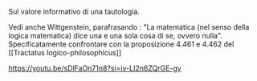 Sul valore informativo di una tautologia.

Vedi anche Wittgenstein, parafrasando : "La matematica (nel senso della logica matematica) dice una e una sola cosa di se, ovvero nulla".
Specificatamente confrontare con la proposizione 4.461 e 4.462 del [[Tractatus logico-philosophicus]]


https://youtu.be/sDlFaOn71n8?si=iv-LI2n6ZQrGE-gy